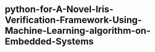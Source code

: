 # python-for-A-Novel-Iris-Verification-Framework-Using-Machine-Learning-algorithm-on-Embedded-Systems